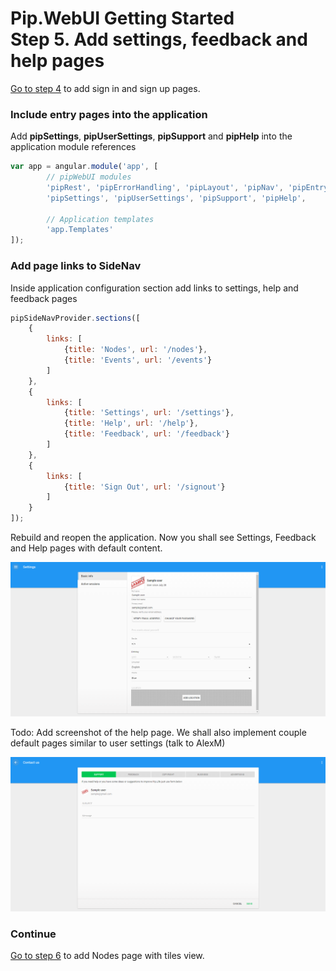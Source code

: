 # Pip.WebUI Getting Started <br/> Step 5. Add settings, feedback and help pages

[Go to step 4](https://github.com/pip-webui/pip-webui-sample/blob/master/step4/) to add sign in and sign up pages.

### Include entry pages into the application

Add **pipSettings**, **pipUserSettings**, **pipSupport** and **pipHelp** into the application module references

```javascript
var app = angular.module('app', [
        // pipWebUI modules
        'pipRest', 'pipErrorHandling', 'pipLayout', 'pipNav', 'pipEntry',
        'pipSettings', 'pipUserSettings', 'pipSupport', 'pipHelp',
        
        // Application templates
        'app.Templates'
]);
```

### Add page links to SideNav

Inside application configuration section add links to settings, help and feedback pages

```javascript
pipSideNavProvider.sections([
    {
        links: [
            {title: 'Nodes', url: '/nodes'},
            {title: 'Events', url: '/events'}
        ]
    },
    {
        links: [
            {title: 'Settings', url: '/settings'},
            {title: 'Help', url: '/help'},
            {title: 'Feedback', url: '/feedback'}
        ]
    },
    {
        links: [
            {title: 'Sign Out', url: '/signout'}
        ]
    }
]);
```

Rebuild and reopen the application. Now you shall see Settings, Feedback and Help pages with default content.

![Settings standard tabs](artifacts/settings_standard_tab.png)

Todo: Add screenshot of the help page. We shall also implement couple default pages similar to user settings (talk to AlexM)

![Feedback](artifacts/feedback.png)

### Continue

[Go to step 6](https://github.com/pip-webui/pip-webui-sample/blob/master/step6/) to add Nodes page with tiles view.
